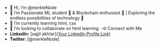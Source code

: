 - 👋 Hi, I’m @merkleNode
- 👀 I’m Passionate ML student 🤖 & Blockchain enthusiast 🔗 | Exploring the endless possibilities of technology 🚀
- 🌱 I’m currently learning html, css
- 💞️ I’m looking to collaborate on html learning.
-🌐 Connect with Me
- **LinkedIn:** [sajjil akhtar]([Your LinkedIn Profile Link](https://www.linkedin.com/in/sajjil-akhtar-154014296?lipi=urn%3Ali%3Apage%3Ad_flagship3_profile_view_base_contact_details%3BBYK%2BtuTRTqKrcT611FW02w%3D%3D))
- **Twitter:** [@merkleNode]

<!---
merkleNode/merkleNode is a ✨ special ✨ repository because its `README.md` (this file) appears on your GitHub profile.
You can click the Preview link to take a look at your changes.
--->
